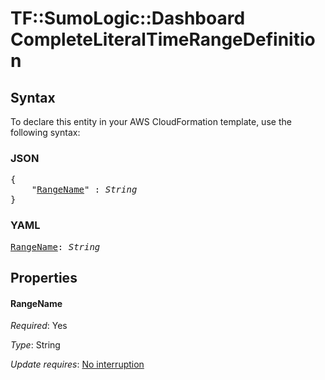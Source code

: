 # TF::SumoLogic::Dashboard CompleteLiteralTimeRangeDefinition

## Syntax

To declare this entity in your AWS CloudFormation template, use the following syntax:

### JSON

<pre>
{
    "<a href="#rangename" title="RangeName">RangeName</a>" : <i>String</i>
}
</pre>

### YAML

<pre>
<a href="#rangename" title="RangeName">RangeName</a>: <i>String</i>
</pre>

## Properties

#### RangeName

_Required_: Yes

_Type_: String

_Update requires_: [No interruption](https://docs.aws.amazon.com/AWSCloudFormation/latest/UserGuide/using-cfn-updating-stacks-update-behaviors.html#update-no-interrupt)

